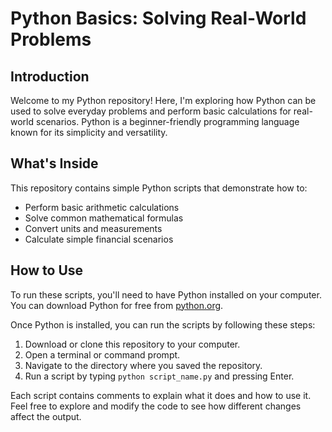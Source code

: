 # Python Basics: Solving Real-World Problems

## Introduction
Welcome to my Python repository! Here, I'm exploring how Python can be used to solve everyday problems and perform basic calculations for real-world scenarios. Python is a beginner-friendly programming language known for its simplicity and versatility.

## What's Inside
This repository contains simple Python scripts that demonstrate how to:

- Perform basic arithmetic calculations
- Solve common mathematical formulas
- Convert units and measurements
- Calculate simple financial scenarios

## How to Use
To run these scripts, you'll need to have Python installed on your computer. You can download Python for free from [python.org](https://www.python.org/downloads/).

Once Python is installed, you can run the scripts by following these steps:

1. Download or clone this repository to your computer.
2. Open a terminal or command prompt.
3. Navigate to the directory where you saved the repository.
4. Run a script by typing `python script_name.py` and pressing Enter.

Each script contains comments to explain what it does and how to use it. Feel free to explore and modify the code to see how different changes affect the output.
